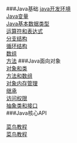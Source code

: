 ###Java基础
[java开发环境](file:///D:/Program%20Files/HBuilder/configuration/org.eclipse.osgi/bundles/103/data/preview/java%E5%BC%80%E5%8F%91%E7%8E%AF%E5%A2%83.md.html)  
[Java变量](https://www.runoob.com)  
[Java基本数据类型](https://www.runoob.com)  
[运算符和表达式](https://www.runoob.com)       
[分支结构](https://www.runoob.com)      
[循环结构](https://www.runoob.com)       
[数组](https://www.runoob.com)       
[方法](https://www.runoob.com)
###Java面向对象             
[对象和类](https://www.runoob.com)         
[方法和数组](https://www.runoob.com)        
[对象内存管理](https://www.runoob.com)         
[继承](https://www.runoob.com)         
[访问权限](https://www.runoob.com)         
[抽象类和接口](https://www.runoob.com)    
###Java核心API     
[](https://www.runoob.com)         
[菜鸟教程](https://www.runoob.com)         
[菜鸟教程](https://www.runoob.com)         

